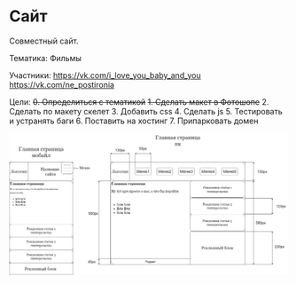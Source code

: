 # Сайт
Совместный сайт.

Тематика: Фильмы

Участники: 
 https://vk.com/i_love_you_baby_and_you
 https://vk.com/ne_postironia

Цели: 
~~0. Определиться с тематикой~~
~~1. Сделать макет в Фотошопе~~
2. Сделать по макету скелет
3. Добавить css
4. Сделать js
5. Тестировать и устранять баги
6. Поставить на хостинг
7. Припарковать домен

![Макет](https://github.com/Vlad2030/team/blob/main/Макет.png)
